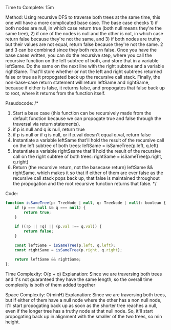 Time to Complete: 15m

Method: Using recursive DFS to traverse both trees at the same time, this one will have a more complicated base case. The base case checks 1) if both nodes are null, in which case return true (both null means they're the same tree), 2) if one of the nodes is null and the other is not, in which case return false because they're not the same, and 3) if both nodes are truthy but their values are not equal, return false because they're not the same. 2 and 3 can be combined since they both return false. Once you have the base cases written, you can do the recursive step, where you call the recursive function on the left subtree of both, and store that in a variable leftSame. Do the same on the next line with the right subtree and a variable rightSame. That'll store whether or not the left and right subtrees returned false or true as it propogated back up the recursive call stack. Finally, the non-base-case return statement will return leftSame and rightSame, because if either is false, it returns false, and propogates that false back up to root, where it returns from the function itself.

Pseudocode:
/*
1. Start a base case (this function can be recursively made from the default function because we can propogate true and false through the traversal via return statements).
  1. if p is null and q is null, return true
  2. if p is null or if q is null, or if p.val doesn't equal q.val, return false
2. Instantiate a variable leftSame that'll hold the result of the recursive call on the left subtree of both trees: leftSame = isSameTree(p.left, q.left)
3. Instantiate a variable rightSsame that'll hold the result of the recursive call on the right subtree of both trees: rightSame = isSameTree(p.right, q.right)
4. Return (the recursive return, not the basecase return) leftSame && rightSame, which makes it so that if either of them are ever false as the recursive call stack pops back up, that false is maintained throughout the propogation and the root recursive function returns that false.
*/


Code:

```js
function isSameTree(p: TreeNode | null, q: TreeNode | null): boolean {
    if (p === null && q === null) {
        return true;
    } 
    
    if ((!p || !q) || (p.val !== q.val)) {
        return false;
    }

    const leftSame = isSameTree(p.left, q.left);
    const rightSame = isSameTree(p.right, q.right);

    return leftSame && rightSame;
};
```


Time Complexity: O(p + q)
Explanation: Since we are traversing both trees and it's not guaranteed they have the same length, so the overall time complexity is both of them added together

Space Complexity: O(minH)
Explanation: Since we are traversing both trees, but if either of them have a null node where the other has a non null node, it'll start propogating back up as soon as the shorter tree reaches a null, even if the longer tree has a truthy node at that null node. So, it'll start propogating back up in alignment with the smaller of the two trees, so min height.
